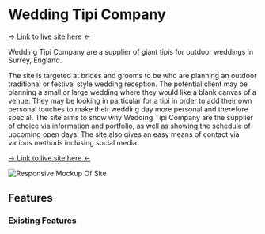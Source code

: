 # Wedding Tipi Company

[-> Link to live site here <-](https://greggie87.github.io/wedding-tipi/)

Wedding Tipi Company are a supplier of giant tipis for outdoor weddings in Surrey, England.

The site is targeted at brides and grooms to be who are planning an outdoor traditional or festival style wedding reception. The potential client may be planning a small or large wedding where they would like a blank canvas of a venue. They may be looking in particular for a tipi in order to add their own personal touches to make their wedding day more personal and therefore special. The site aims to show why Wedding Tipi Company are the supplier of choice via information and portfolio, as well as showing the schedule of upcoming open days. The site also gives an easy means of contact via various methods inclusing social media.

[-> Link to live site here <-](https://greggie87.github.io/wedding-tipi/)

![Responsive Mockup Of Site](https://greggie87.github.io/wedding-tipi/assets/images/readme/responsive-screenshot-all.jpg)

## Features

### Existing Features

